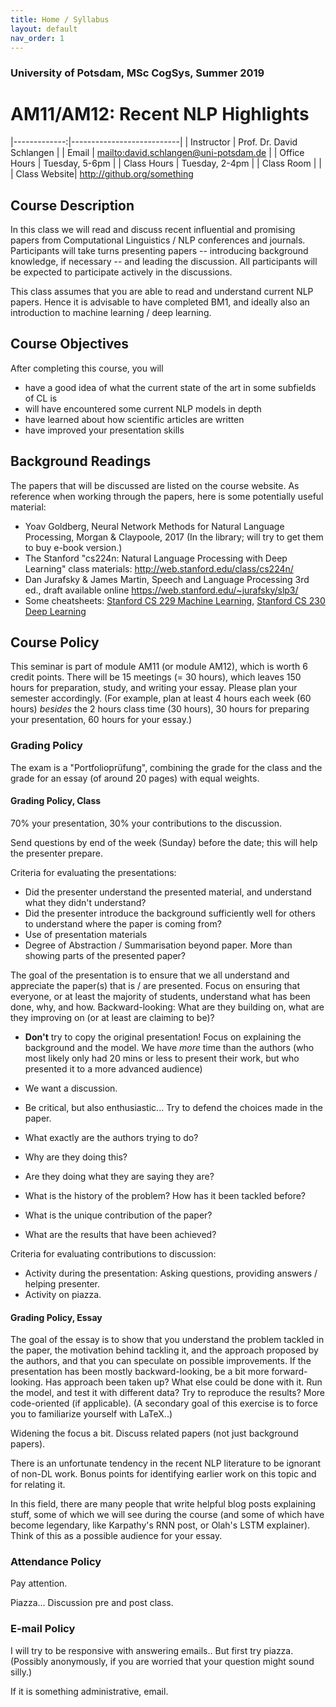 ```yaml
---
title: Home / Syllabus
layout: default
nav_order: 1
---
```


### University of Potsdam, MSc CogSys, Summer 2019
# AM11/AM12: Recent NLP Highlights


|-------------:|---------------------------|
| Instructor   | Prof. Dr. David Schlangen |
| Email        | <mailto:david.schlangen@uni-potsdam.de> |
| Office Hours | Tuesday, 5-6pm |
| Class Hours  | Tuesday, 2-4pm            |
| Class Room   |                           |
| Class Website| <http://github.org/something>



## Course Description

In this class we will read and discuss recent influential and promising papers from Computational Linguistics / NLP conferences and journals. Participants will take turns presenting papers -- introducing background knowledge, if necessary -- and leading the discussion. All participants will be expected to participate actively in the discussions.

This class assumes that you are able to read and understand current NLP papers. Hence it is advisable to have completed BM1, and ideally also an introduction to machine learning / deep learning.



## Course Objectives

After completing this course, you will

* have a good idea of what the current state of the art in some subfields of CL is
* will have encountered some current NLP models in depth
* have learned about how scientific articles are written
* have improved your presentation skills


## Background Readings

The papers that will be discussed are listed on the course website. As reference when working through the papers, here is some potentially useful material:

* Yoav Goldberg, Neural Network Methods for Natural Language Processing, Morgan & Claypoole, 2017  (In the library; will try to get them to buy e-book version.)
* The Stanford "cs224n: Natural Language Processing with Deep Learning" class materials: <http://web.stanford.edu/class/cs224n/>
* Dan Jurafsky & James Martin, Speech and Language Processing 3rd ed., draft available online <https://web.stanford.edu/~jurafsky/slp3/>
* Some cheatsheets: [Stanford CS 229 Machine Learning](https://github.com/afshinea/stanford-cs-229-machine-learning), [Stanford CS 230 Deep Learning](https://github.com/afshinea/stanford-cs-230-deep-learning)


## Course Policy

This seminar is part of module AM11 (or module AM12), which is worth 6 credit points. There will be 15 meetings (= 30 hours), which leaves 150 hours for preparation, study, and writing your essay. Please plan your semester accordingly. (For example, plan at least 4 hours each week (60 hours) *besides* the 2 hours class time (30 hours), 30 hours for preparing your presentation, 60 hours for your essay.)

### Grading Policy

The exam is a "Portfolioprüfung", combining the grade for the class and the grade for an essay (of around 20 pages) with equal weights.

#### Grading Policy, Class

70% your presentation, 30% your contributions to the discussion.

Send questions by end of the week (Sunday) before the date; this will help the presenter prepare.

Criteria for evaluating the presentations:
- Did the presenter understand the presented material, and understand what they didn't understand?
- Did the presenter introduce the background sufficiently well for others to understand where the paper is coming from?
- Use of presentation materials
- Degree of Abstraction / Summarisation beyond paper. More than showing parts of the presented paper?

The goal of the presentation is to ensure that we all understand and appreciate the paper(s) that is / are presented. Focus on ensuring that everyone, or at least the majority of students, understand what has been done, why, and how. Backward-looking: What are they building on, what are they improving on (or at least are claiming to be)? 

* **Don't** try to copy the original presentation! Focus on explaining the background and the model. We have *more* time than the authors (who most likely only had 20 mins or less to present their work, but who presented it to a more advanced audience)
* We want a discussion.
* Be critical, but also enthusiastic... Try to defend the choices made in the paper.

* What exactly are the authors trying to do?
* Why are they doing this?
* Are they doing what they are saying they are?
* What is the history of the problem? How has it been tackled before?
* What is the unique contribution of the paper?
* What are the results that have been achieved?



Criteria for evaluating contributions to discussion:
- Activity during the presentation: Asking questions, providing answers / helping presenter.
- Activity on piazza.





#### Grading Policy, Essay

The goal of the essay is to show that you understand the problem tackled in the paper, the motivation behind tackling it, and the approach proposed by the authors, and that you can speculate on possible improvements. If the presentation has been mostly backward-looking, be a bit more forward-looking. Has approach been taken up? What else could be done with it. Run the model, and test it with different data? Try to reproduce the results? More code-oriented (if applicable). (A secondary goal of this exercise is to force you to familiarize yourself with LaTeX..)

Widening the focus a bit. Discuss related papers (not just background papers).

There is an unfortunate tendency in the recent NLP literature to be ignorant of non-DL work. Bonus points for identifying earlier work on this topic and for relating it.

In this field, there are many people that write helpful blog posts explaining stuff, some of which we will see during the course (and some of which have become legendary, like Karpathy's RNN post, or Olah's LSTM explainer). Think of this as a possible audience for your essay.



### Attendance Policy

Pay attention.

Piazza... Discussion pre and post class.



### E-mail Policy

I will try to be responsive with answering emails.. But first try piazza. (Possibly anonymously, if you are worried that your question might sound silly.)

If it is something administrative, email.
